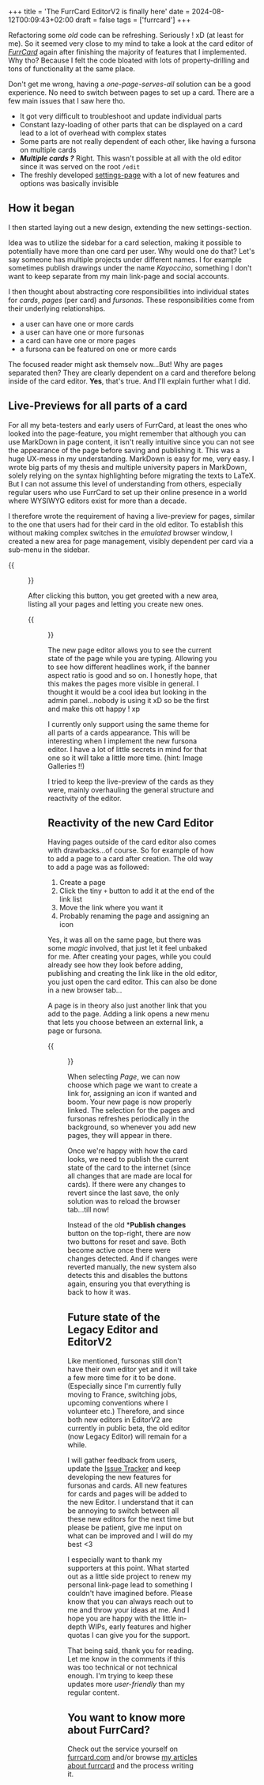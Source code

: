 +++
title = 'The FurrCard EditorV2 is finally here'
date = 2024-08-12T00:09:43+02:00
draft = false
tags = ['furrcard']
+++

Refactoring some *old* code can be refreshing. Seriously ! xD (at least for me). So it seemed very close to my mind to take a look at the card editor of [*FurrCard*](https://furrcard.com) again after finishing the majority of features that I implemented. Why tho? Because I felt the code bloated with lots of property-drilling and tons of functionality at the same place.

Don't get me wrong, having a *one-page-serves-all* solution can be a good experience. No need to switch between pages to set up a card. There are a few main issues that I saw here tho.
- It got very difficult to troubleshoot and update individual parts
- Constant lazy-loading of other parts that can be displayed on a card lead to a lot of overhead with complex states
- Some parts are not really dependent of each other, like having a fursona on multiple cards
- ***Multiple cards ?*** Right. This wasn't possible at all with the old editor since it was served on the root `/edit`
- The freshly developed [settings-page](https://furrcard.com/settings) with a lot of new features and options was basically invisible

## How it began

I then started laying out a new design, extending the new settings-section. 

Idea was to utilize the sidebar for a card selection, making it possible to potentially have more than one card per user. Why would one do that? Let's say someone has multiple projects under different names. I for example sometimes publish drawings under the name *Kayoccino*, something I don't want to keep separate from my main link-page and social accounts.

I then thought about abstracting core responsibilities into individual states for *cards*, *pages* (per card) and *fursonas*. These responsibilities come from their underlying relationships.
- a user can have one or more cards
- a user can have one or more fursonas
- a card can have one or more pages
- a fursona can be featured on one or more cards

The focused reader might ask themselv now...But! Why are pages separated then? They are clearly dependent on a card and therefore belong inside of the card editor.
**Yes**, that's true. And I'll explain further what I did.

## Live-Previews for all parts of a card
For all my beta-testers and early users of FurrCard, at least the ones who looked into the page-feature, you might remember that although you can use MarkDown in page content, it isn't really intuitive since you can not see the appearance of the page before saving and publishing it. This was a huge UX-mess in my understanding. MarkDown is easy for me, very easy. I wrote big parts of my thesis and multiple university papers in MarkDown, solely relying on the syntax highlighting before migrating the texts to LaTeX. But I can not assume this level of understanding from others, especially regular users who use FurrCard to set up their online presence in a world where WYSIWYG editors exist for more than a decade.

I therefore wrote the requirement of having a live-preview for pages, similar to the one that users had for their card in the old editor. To establish this without making
complex switches in the *emulated* browser window, I created a new area for page management, visibly dependent per card via a sub-menu in the sidebar.

{{<figure src="https://i.imgur.com/5zBXfVK.png" title="Pages button below the Card Editor">}}

After clicking this button, you get greeted with a new area, listing all your pages and letting you create new ones.

{{<figure src="https://i.imgur.com/77PFtnR.pngg" title="Page Editor with live preview on the right">}}

The new page editor allows you to see the current state of the page while you are typing. Allowing you to see how different headlines work, if the banner aspect ratio is good and so on. I honestly hope, that this makes the pages more visible in general. I thought it would be a cool idea but looking in the admin panel...nobody is using it xD so be the first and make this ott happy ! xp

I currently only support using the same theme for all parts of a cards appearance. This will be interesting when I implement the new fursona editor. I have a lot of little secrets in mind for that one so it will take a little more time. (hint: Image Galleries !!)

I tried to keep the live-preview of the cards as they were, mainly overhauling the general structure and reactivity of the editor.

## Reactivity of the new Card Editor

Having pages outside of the card editor also comes with drawbacks...of course. So for example of how to add a page to a card after creation. The old way to add a page was as followed:
1. Create a page
2. Click the tiny `+` button to add it at the end of the link list
3. Move the link where you want it
4. Probably renaming the page and assigning an icon

Yes, it was all on the same page, but there was some *magic* involved, that just let it feel unbaked for me. 
After creating your pages, while you could already see how they look before adding, publishing and creating the link like in the old editor, you just open the card editor. This can also be done in a new browser tab...

A page is in theory also just another link that you add to the page. Adding a link opens a new menu that lets you choose between an external link, a page or fursona.

{{<figure src="https://i.imgur.com/oDwpshH.png" title="Add Link menu with selection">}}

When selecting *Page*, we can now choose which page we want to create a link for, assigning an icon if wanted and boom. Your new page is now properly linked. The selection for the pages and fursonas refreshes periodically in the background, so whenever you add new pages, they will appear in there.

Once we're happy with how the card looks, we need to publish the current state of the card to the internet (since all changes that are made are local for cards).
If there were any changes to revert since the last save, the only solution was to reload the browser tab...till now!

Instead of the old ***Publish changes** button on the top-right, there are now two buttons for reset and save. Both become active once there were changes detected. And if changes were reverted manually, the new system also detects this and disables the buttons again, ensuring you that everything is back to how it was.

## Future state of the Legacy Editor and EditorV2

Like mentioned, fursonas still don't have their own editor yet and it will take a few more time for it to be done. (Especially since I'm currently fully moving to France, switching jobs, upcoming conventions where I volunteer etc.) Therefore, and since both new editors in EditorV2 are currently in public beta, the old editor (now Legacy Editor) will remain for a while. 

I will gather feedback from users, update the [Issue Tracker](https://github.com/users/aottr/projects/2) and keep developing the new features for fursonas and cards. All new features for cards and pages will be added to the new Editor. I understand that it can be annoying to switch between all these new editors for the next time but please be patient, give me input on what can be improved and I will do my best <3

I especially want to thank my supporters at this point. What started out as a little side project to renew my personal link-page lead to something I couldn't have imagined before. Please know that you can always reach out to me and throw your ideas at me. And I hope you are happy with the little in-depth WIPs, early features and higher quotas I can give you for the support.


That being said, thank you for reading. Let me know in the comments if this was too technical or not technical enough. I'm trying to keep these updates more *user-friendly* than my regular content.

## You want to know more about FurrCard?
Check out the service yourself on [furrcard.com](https://furrcard.com) and/or browse [my articles about furrcard](/tags/furrcard/) and the process writing it.